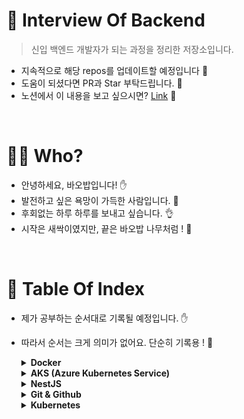 # 📖 Interview Of Backend
> 신입 백엔드 개발자가 되는 과정을 정리한 저장소입니다.
- 지속적으로 해당 repos를 업데이트할 예정입니다 :wave:
- 도움이 되셨다면 PR과 Star 부탁드립니다. 💝
- 노션에서 이 내용을 보고 싶으시면? <a href="https://baobab-tree.notion.site/30ddfa1cf1e2491c87b729eefe891ce1?v=d7cc16badb6a44f4a2a5f1e904454148">Link</a> 🔗
<br/>

# 🙇‍♂️ Who?
- 안녕하세요, 바오밥입니다! ✋
- 발전하고 싶은 욕망이 가득한 사람입니다. 🤙  
- 후회없는 하루 하루를 보내고 싶습니다. 👌  
- 시작은 새싹이였지만, 끝은 바오밥 나무처럼 ! 🌲  
<br/>


# 📑 Table Of Index
- 제가 공부하는 순서대로 기록될 예정입니다. ✋
- 따라서 순서는 크게 의미가 없어요. 단순히 기록용 ! 🤙

  <details>
  <summary><strong>Docker</strong></summary>
  <div markdown="1">
  <a href="https://baobab-tree.notion.site/Docker-8a77ccf2efb247e48fbad40e5d770cc8">Docker 기초 명령어</a> 🔗 <br/>
  <a href="https://baobab-tree.notion.site/Docker-1c5a4e22ba6b4a22a6cb4b5f00c403fb">Docker 기초 원리</a> 🔗 <br/>
  <a href="https://baobab-tree.notion.site/Dockerfile-7b8045c0f35740509d52ac419dac0d48">Dockerfile 사용법</a> 🔗 <br/>
  <a href="https://baobab-tree.notion.site/Docker-Volume-bd7c5a5f2adc4bd0af06182ba1d66923">Docker Volume 사용법</a> 🔗 <br/>
  <a href="https://baobab-tree.notion.site/Docker-Compose-e3e1611f305c4661afdde8f156529685">Docker Compose 사용법</a> 🔗 <br/>
  </div>
  </details>  
  
  <details>
  <summary><strong>AKS (Azure Kubernetes Service)</strong></summary>
  <div markdown="1">
  <a href="https://baobab-tree.notion.site/AKS-Azure-k8s-AKS-9b71885a37af4336ab15d0f8fc2881bd">AKS(Azure k8s) 자습서 - AKS에 컨테이너화된 애플리케이션 배포</a> 🔗 <br/>
  <a href="https://baobab-tree.notion.site/AKS-Azure-k8s-Helm-cd9186e697c5494db0fcadbcecbcd083">AKS(Azure k8s) 자습서 - Helm을 사용하여 애플리케이션 및 패키지 관리</a> 🔗 <br/>
  <a href="https://baobab-tree.notion.site/AKS-Azure-k8s-3d7653257fe94838a8c167d6930fc68a">AKS(Azure k8s) 튜토리얼</a> 🔗 <br/>
  </div>
  </details>  

  <details>
  <summary><strong>NestJS</strong></summary>
  <div markdown="1">
  <a href="https://baobab-tree.notion.site/NestJS-d548e044ff854a3bbeea32f7631fc325">따라하며 배우는 NestJS</a> 🔗 <br/>
  </div>
  </details>  
  
  <details>
  <summary><strong>Git & Github</strong></summary>
  <div markdown="1">
  <a href="https://baobab-tree.notion.site/Git-Github-fef3005a6ad74a31b429153f1be7c8c4">Git & Github 기초</a> 🔗 <br/>
  </div>
  </details>  
  
  <details>
  <summary><strong>Kubernetes</strong></summary>
  <div markdown="1">
  진행 중
  </div>
  </details>  
<br/>
